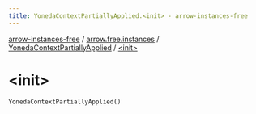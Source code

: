 ```yaml
---
title: YonedaContextPartiallyApplied.<init> - arrow-instances-free
---
```


[arrow-instances-free](../../index.html) / [arrow.free.instances](../index.html) / [YonedaContextPartiallyApplied](index.html) / [&lt;init&gt;](./-init-.html)

# &lt;init&gt;

`YonedaContextPartiallyApplied()`